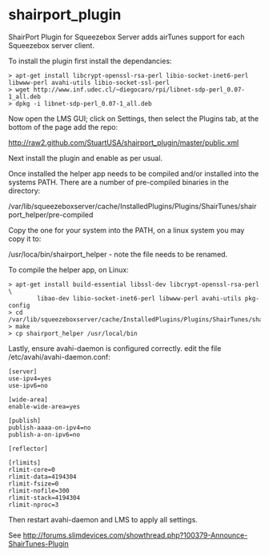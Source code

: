 shairport_plugin
================

ShairPort Plugin for Squeezebox Server adds airTunes support for each Squeezebox server client.

To install the plugin first install the dependancies:

    > apt-get install libcrypt-openssl-rsa-perl libio-socket-inet6-perl libwww-perl avahi-utils libio-socket-ssl-perl
    > wget http://www.inf.udec.cl/~diegocaro/rpi/libnet-sdp-perl_0.07-1_all.deb
    > dpkg -i libnet-sdp-perl_0.07-1_all.deb

Now open the LMS GUI; click on Settings, then select the Plugins tab, at the bottom of the page add the repo:

http://raw2.github.com/StuartUSA/shairport_plugin/master/public.xml

Next install the plugin and enable as per usual.

Once installed the helper app needs to be compiled and/or installed into the systems PATH. There
are a number of pre-compiled binaries in the directory:

/var/lib/squeezeboxserver/cache/InstalledPlugins/Plugins/ShairTunes/shairport_helper/pre-compiled

Copy the one for your system into the PATH, on a linux system you may copy it to:

/usr/loca/bin/shairport_helper   - note the file needs to be renamed.
 
To compile the helper app, on Linux:

    > apt-get install build-essential libssl-dev libcrypt-openssl-rsa-perl \
            libao-dev libio-socket-inet6-perl libwww-perl avahi-utils pkg-config
    > cd /var/lib/squeezeboxserver/cache/InstalledPlugins/Plugins/ShairTunes/shairport_helper/
    > make
    > cp shairport_helper /usr/local/bin
  
Lastly, ensure avahi-daemon is configured correctly. edit the file /etc/avahi/avahi-daemon.conf:

    [server]
    use-ipv4=yes
    use-ipv6=no
    
    [wide-area]
    enable-wide-area=yes
    
    [publish]
    publish-aaaa-on-ipv4=no
    publish-a-on-ipv6=no
    
    [reflector]
    
    [rlimits]
    rlimit-core=0
    rlimit-data=4194304
    rlimit-fsize=0
    rlimit-nofile=300
    rlimit-stack=4194304
    rlimit-nproc=3
  
Then restart avahi-daemon and LMS to apply all settings.

See http://forums.slimdevices.com/showthread.php?100379-Announce-ShairTunes-Plugin
